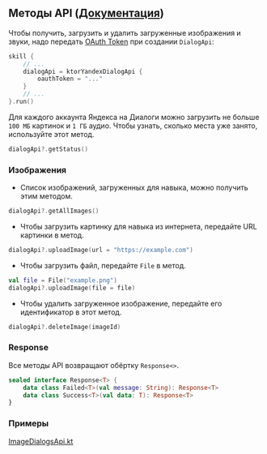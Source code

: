 ## Методы API ([Документация](https://yandex.ru/dev/dialogs/alice/doc/ru/resource-upload#http-images-load__quota))

Чтобы получить, загрузить и удалить загруженные изображения и звуки, 
надо передать [OAuth Token](https://yandex.ru/dev/direct/doc/start/token.html) при создании `DialogApi`:

```kotlin
skill {
    // ...
    dialogApi = ktorYandexDialogApi {
        oauthToken = "..."
    }
    // ...
}.run()
```

Для каждого аккаунта Яндекса на Диалоги можно загрузить не больше `100 МБ` картинок и `1 ГБ` аудио. 
Чтобы узнать, сколько места уже занято, используйте этот метод. 

```kotlin
dialogApi?.getStatus()
```

### Изображения

- Список изображений, загруженных для навыка, можно получить этим методом.
```kotlin
dialogApi?.getAllImages()
```

- Чтобы загрузить картинку для навыка из интернета, передайте URL картинки в метод.
```kotlin
dialogApi?.uploadImage(url = "https://example.com")
```

- Чтобы загрузить файл, передайте `File` в метод.
```kotlin
val file = File("example.png")
dialogApi?.uploadImage(file = file)
```

- Чтобы удалить загруженное изображение, передайте его идентификатор в этот метод.
```kotlin
dialogApi?.deleteImage(imageId)
```

### Response

Все методы API возвращают обёртку `Response<>`.
```kotlin
sealed interface Response<T> {
    data class Failed<T>(val message: String): Response<T>
    data class Success<T>(val data: T): Response<T>
}
```

### Примеры
[ImageDialogsApi.kt](../examples/src/main/kotlin/com/github/examples/ImageDialogsApi.kt)
